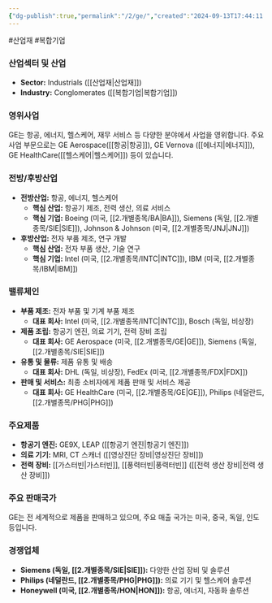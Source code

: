 ```yaml
---
{"dg-publish":true,"permalink":"/2/ge/","created":"2024-09-13T17:44:11.536+09:00","updated":"2025-07-29T21:37:04.683+09:00"}
---
```


#산업재 #복합기업

### 산업섹터 및 산업

- **Sector:** Industrials ([[산업재\|산업재]])
- **Industry:** Conglomerates ([[복합기업\|복합기업]])

### 영위사업

GE는 항공, 에너지, 헬스케어, 재무 서비스 등 다양한 분야에서 사업을 영위합니다. 주요 사업 부문으로는 GE Aerospace([[항공\|항공]]), GE Vernova ([[에너지\|에너지]]), GE HealthCare([[헬스케어\|헬스케어]]) 등이 있습니다.

### 전방/후방산업

- **전방산업:** 항공, 에너지, 헬스케어
    - **핵심 산업:** 항공기 제조, 전력 생산, 의료 서비스
    - **핵심 기업:** Boeing (미국, [[2.개별종목/BA\|BA]]), Siemens (독일, [[2.개별종목/SIE\|SIE]]), Johnson & Johnson (미국, [[2.개별종목/JNJ\|JNJ]])
- **후방산업:** 전자 부품 제조, 연구 개발
    - **핵심 산업:** 전자 부품 생산, 기술 연구
    - **핵심 기업:** Intel (미국, [[2.개별종목/INTC\|INTC]]), IBM (미국, [[2.개별종목/IBM\|IBM]])

### 밸류체인

- **부품 제조:** 전자 부품 및 기계 부품 제조
    - **대표 회사:** Intel (미국, [[2.개별종목/INTC\|INTC]]), Bosch (독일, 비상장)
- **제품 조립:** 항공기 엔진, 의료 기기, 전력 장비 조립
    - **대표 회사:** GE Aerospace (미국, [[2.개별종목/GE\|GE]]), Siemens (독일, [[2.개별종목/SIE\|SIE]])
- **유통 및 물류:** 제품 유통 및 배송
    - **대표 회사:** DHL (독일, 비상장), FedEx (미국, [[2.개별종목/FDX\|FDX]])
- **판매 및 서비스:** 최종 소비자에게 제품 판매 및 서비스 제공
    - **대표 회사:** GE HealthCare (미국, [[2.개별종목/GE\|GE]]), Philips (네덜란드, [[2.개별종목/PHG\|PHG]])

### 주요제품

- **항공기 엔진:** GE9X, LEAP ([[항공기 엔진\|항공기 엔진]])
- **의료 기기:** MRI, CT 스캐너 ([[영상진단 장비\|영상진단 장비]])
- **전력 장비:** [[가스터빈\|가스터빈]], [[풍력터빈\|풍력터빈]] ([[전력 생산 장비\|전력 생산 장비]])

### 주요 판매국가

GE는 전 세계적으로 제품을 판매하고 있으며, 주요 매출 국가는 미국, 중국, 독일, 인도 등입니다.

### 경쟁업체

- **Siemens (독일, [[2.개별종목/SIE\|SIE]]):** 다양한 산업 장비 및 솔루션
- **Philips (네덜란드, [[2.개별종목/PHG\|PHG]]):** 의료 기기 및 헬스케어 솔루션
- **Honeywell (미국, [[2.개별종목/HON\|HON]]):** 항공, 에너지, 자동화 솔루션
